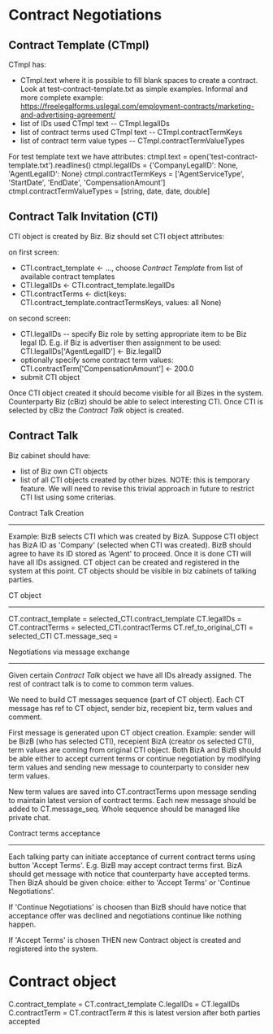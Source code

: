 Contract Negotiations
=====================

Contract Template (CTmpl)
-------------------------

CTmpl has:

- CTmpl.text where it is possible to fill blank spaces to create a contract. Look at test-contract-template.txt as simple examples. Informal and more complete example: https://freelegalforms.uslegal.com/employment-contracts/marketing-and-advertising-agreement/
- list of IDs used CTmpl text -- CTmpl.legalIDs
- list of contract terms used CTmpl text -- CTmpl.contractTermKeys
- list of contract term value types -- CTmpl.contractTermValueTypes

For test template text we have attributes:
 ctmpl.text = open('test-contract-template.txt').readlines()
 ctmpl.legalIDs = {'CompanyLegalID': None, 'AgentLegalID': None}
 ctmpl.contractTermKeys = ['AgentServiceType', 'StartDate', 'EndDate', 'CompensationAmount']
 ctmpl.contractTermValueTypes = [string, date, date, double]

Contract Talk Invitation (CTI)
------------------------------

CTI object is created by Biz. Biz should set CTI object attributes:

on first screen:
- CTI.contract_template <- ..., choose *Contract Template* from list of available contract templates
- CTI.legalIDs <- CTI.contract_template.legalIDs
- CTI.contractTerms <- dict(keys: CTI.contract_template.contractTermsKeys, values: all None)

on second screen:
- CTI.legalIDs -- specify Biz role by setting appropriate item to be Biz legal ID.
E.g. if Biz is advertiser then assignment to be used: CTI.legalIDs['AgentLegalID'] <- Biz.legalID
- optionally specify some contract term values: CTI.contractTerm['CompensationAmount'] <- 200.0
- submit CTI object

Once CTI object created it should become visible for all Bizes in the system.
Counterparty Biz (cBiz) should be able to select interesting CTI. Once CTI is selected by cBiz
the *Contract Talk* object is created.

Contract Talk
-------------

Biz cabinet should have:

- list of Biz own CTI objects
- list of all CTI objects created by other bizes. NOTE: this is temporary feature. We will need to revise this trivial approach
in future to restrict CTI list using some criterias.

Contract Talk Creation
______________________

Example: BizB selects CTI which was created by BizA. Suppose CTI object has BizA ID as 'Company' (selected when CTI was created).
BizB should agree to have its ID stored as 'Agent' to proceed. Once it is done CTI will have all IDs assigned.
CT object can be created and registered in the system at this point. CT objects should be visible in biz cabinets of talking parties.

CT object
_________

CT.contract_template = selected_CTI.contract_template
CT.legalIDs = <see example above>
CT.contractTerms = selected_CTI.contractTerms
CT.ref_to_original_CTI = selected_CTI
CT.message_seq = <list of messages>

Negotiations via message exchange
_________________________________

Given certain *Contract Talk* object we have all IDs already assigned. The rest of contract talk is to come
to common term values.

We need to build CT messages sequence (part of CT object). Each CT message has ref to CT object, sender biz, recepient biz,
term values and comment.

First message is generated upon CT object creation. Example: sender will be BizB (who has selected CTI),
recepient BizA (creator os selected CTI), term values are coming from original CTI object. Both BizA and BizB should be able
either to accept current terms or continue negotiation by modifying term values and sending new message to counterparty to
consider new term values.

New term values are saved into CT.contractTerms upon message sending to maintain latest version of contract terms.
Each new message should be added to CT.message_seq. Whole sequence should be managed like private chat.

Contract terms acceptance
_________________________

Each talking party can initiate acceptance of current contract terms using button 'Accept Terms'.
E.g. BizB may accept contract terms first.
BizA should get message with notice that counterparty have accepted terms. Then BizA should be given choice:
either to 'Accept Terms' or 'Continue Negotiations'.

If 'Continue Negotiations' is choosen than BizB should have notice that acceptance offer was
declined and negotiations continue like nothing happen.

If 'Accept Terms' is chosen THEN new Contract object is created and registered into the system.

Contract object
===============

C.contract_template = CT.contract_template
C.legalIDs = CT.legalIDs
C.contractTerm = CT.contractTerm # this is latest version after both parties accepted
